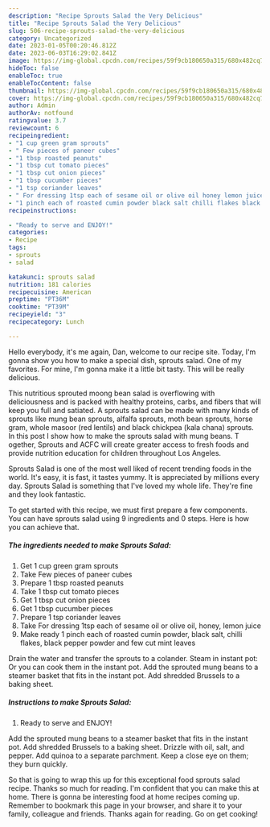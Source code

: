 ```yaml
---
description: "Recipe Sprouts Salad the Very Delicious"
title: "Recipe Sprouts Salad the Very Delicious"
slug: 506-recipe-sprouts-salad-the-very-delicious
category: Uncategorized
date: 2023-01-05T00:20:46.812Z
date: 2023-06-03T16:29:02.841Z
image: https://img-global.cpcdn.com/recipes/59f9cb180650a315/680x482cq70/sprouts-salad-recipe-main-photo.jpg
hideToc: false
enableToc: true
enableTocContent: false
thumbnail: https://img-global.cpcdn.com/recipes/59f9cb180650a315/680x482cq70/sprouts-salad-recipe-main-photo.jpg
cover: https://img-global.cpcdn.com/recipes/59f9cb180650a315/680x482cq70/sprouts-salad-recipe-main-photo.jpg
author: Admin
authorAv: notfound
ratingvalue: 3.7
reviewcount: 6
recipeingredient:
- "1 cup green gram sprouts"
- " Few pieces of paneer cubes"
- "1 tbsp roasted peanuts"
- "1 tbsp cut tomato pieces"
- "1 tbsp cut onion pieces"
- "1 tbsp cucumber pieces"
- "1 tsp coriander leaves"
- " For dressing 1tsp each of sesame oil or olive oil honey lemon juice"
- "1 pinch each of roasted cumin powder black salt chilli flakes black pepper powder and few cut mint leaves"
recipeinstructions:

- "Ready to serve and ENJOY!"
categories:
- Recipe
tags:
- sprouts
- salad

katakunci: sprouts salad 
nutrition: 181 calories
recipecuisine: American
preptime: "PT36M"
cooktime: "PT39M"
recipeyield: "3"
recipecategory: Lunch

---
```



Hello everybody, it's me again, Dan, welcome to our recipe site. Today, I'm gonna show you how to make a special dish, sprouts salad. One of my favorites. For mine, I'm gonna make it a little bit tasty. This will be really delicious.

This nutritious sprouted moong bean salad is overflowing with deliciousness and is packed with healthy proteins, carbs, and fibers that will keep you full and satiated. A sprouts salad can be made with many kinds of sprouts like mung bean sprouts, alfalfa sprouts, moth bean sprouts, horse gram, whole masoor (red lentils) and black chickpea (kala chana) sprouts. In this post I show how to make the sprouts salad with mung beans. T ogether, Sprouts and ACFC will create greater access to fresh foods and provide nutrition education for children throughout Los Angeles.

Sprouts Salad is one of the most well liked of recent trending foods in the world. It's easy, it is fast, it tastes yummy. It is appreciated by millions every day. Sprouts Salad is something that I've loved my whole life. They're fine and they look fantastic.


To get started with this recipe, we must first prepare a few components. You can have sprouts salad using 9 ingredients and 0 steps. Here is how you can achieve that.

<!--inarticleads1-->

##### The ingredients needed to make Sprouts Salad:

1. Get 1 cup green gram sprouts
1. Take  Few pieces of paneer cubes
1. Prepare 1 tbsp roasted peanuts
1. Take 1 tbsp cut tomato pieces
1. Get 1 tbsp cut onion pieces
1. Get 1 tbsp cucumber pieces
1. Prepare 1 tsp coriander leaves
1. Take  For dressing 1tsp each of sesame oil or olive oil, honey, lemon juice
1. Make ready 1 pinch each of roasted cumin powder, black salt, chilli flakes, black pepper powder and few cut mint leaves


Drain the water and transfer the sprouts to a colander. Steam in instant pot: Or you can cook them in the instant pot. Add the sprouted mung beans to a steamer basket that fits in the instant pot. Add shredded Brussels to a baking sheet. 

<!--inarticleads2-->

##### Instructions to make Sprouts Salad:


1. Ready to serve and ENJOY!

Add the sprouted mung beans to a steamer basket that fits in the instant pot. Add shredded Brussels to a baking sheet. Drizzle with oil, salt, and pepper. Add quinoa to a separate parchment. Keep a close eye on them; they burn quickly. 

So that is going to wrap this up for this exceptional food sprouts salad recipe. Thanks so much for reading. I'm confident that you can make this at home. There is gonna be interesting food at home recipes coming up. Remember to bookmark this page in your browser, and share it to your family, colleague and friends. Thanks again for reading. Go on get cooking!
